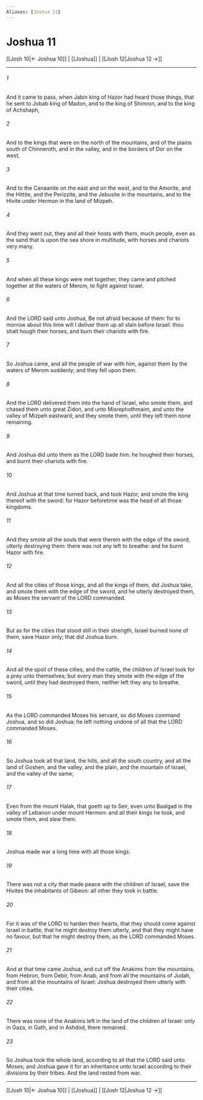 ```yaml
---
Aliases: [Joshua 11]
---
```

# Joshua 11

[[Josh 10|← Joshua 10]] | [[Joshua]] | [[Josh 12|Joshua 12 →]]
***



###### 1 
And it came to pass, when Jabin king of Hazor had heard those things, that he sent to Jobab king of Madon, and to the king of Shimron, and to the king of Achshaph, 

###### 2 
And to the kings that were on the north of the mountains, and of the plains south of Chinneroth, and in the valley, and in the borders of Dor on the west, 

###### 3 
And to the Canaanite on the east and on the west, and to the Amorite, and the Hittite, and the Perizzite, and the Jebusite in the mountains, and to the Hivite under Hermon in the land of Mizpeh. 

###### 4 
And they went out, they and all their hosts with them, much people, even as the sand that is upon the sea shore in multitude, with horses and chariots very many. 

###### 5 
And when all these kings were met together, they came and pitched together at the waters of Merom, to fight against Israel. 

###### 6 
And the LORD said unto Joshua, Be not afraid because of them: for to morrow about this time will I deliver them up all slain before Israel: thou shalt hough their horses, and burn their chariots with fire. 

###### 7 
So Joshua came, and all the people of war with him, against them by the waters of Merom suddenly; and they fell upon them. 

###### 8 
And the LORD delivered them into the hand of Israel, who smote them, and chased them unto great Zidon, and unto Misrephothmaim, and unto the valley of Mizpeh eastward; and they smote them, until they left them none remaining. 

###### 9 
And Joshua did unto them as the LORD bade him: he houghed their horses, and burnt their chariots with fire. 

###### 10 
And Joshua at that time turned back, and took Hazor, and smote the king thereof with the sword: for Hazor beforetime was the head of all those kingdoms. 

###### 11 
And they smote all the souls that were therein with the edge of the sword, utterly destroying them: there was not any left to breathe: and he burnt Hazor with fire. 

###### 12 
And all the cities of those kings, and all the kings of them, did Joshua take, and smote them with the edge of the sword, and he utterly destroyed them, as Moses the servant of the LORD commanded. 

###### 13 
But as for the cities that stood still in their strength, Israel burned none of them, save Hazor only; that did Joshua burn. 

###### 14 
And all the spoil of these cities, and the cattle, the children of Israel took for a prey unto themselves; but every man they smote with the edge of the sword, until they had destroyed them, neither left they any to breathe. 

###### 15 
As the LORD commanded Moses his servant, so did Moses command Joshua, and so did Joshua; he left nothing undone of all that the LORD commanded Moses. 

###### 16 
So Joshua took all that land, the hills, and all the south country, and all the land of Goshen, and the valley, and the plain, and the mountain of Israel, and the valley of the same; 

###### 17 
Even from the mount Halak, that goeth up to Seir, even unto Baalgad in the valley of Lebanon under mount Hermon: and all their kings he took, and smote them, and slew them. 

###### 18 
Joshua made war a long time with all those kings. 

###### 19 
There was not a city that made peace with the children of Israel, save the Hivites the inhabitants of Gibeon: all other they took in battle. 

###### 20 
For it was of the LORD to harden their hearts, that they should come against Israel in battle, that he might destroy them utterly, and that they might have no favour, but that he might destroy them, as the LORD commanded Moses. 

###### 21 
And at that time came Joshua, and cut off the Anakims from the mountains, from Hebron, from Debir, from Anab, and from all the mountains of Judah, and from all the mountains of Israel: Joshua destroyed them utterly with their cities. 

###### 22 
There was none of the Anakims left in the land of the children of Israel: only in Gaza, in Gath, and in Ashdod, there remained. 

###### 23 
So Joshua took the whole land, according to all that the LORD said unto Moses; and Joshua gave it for an inheritance unto Israel according to their divisions by their tribes. And the land rested from war.

***
[[Josh 10|← Joshua 10]] | [[Joshua]] | [[Josh 12|Joshua 12 →]]
